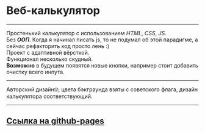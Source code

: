 # Веб-калькулятор
___

Простенький калькулятор с использованием *HTML*, *CSS*, *JS*.  
Без **_ООП_**. Когда я начинал писать js, то не подумал об этой парадигме, а сейчас рефакторить код просто лень :)  
Проект с адаптивной вёрсткой.      
Функционал несколько скудный.   
__Возможно__ в будущем появятся новые кнопки, например стоит добавить очистку всего инпута.  
___

Авторский дизайн🤓, цвета бэкграунда взяты с советского флага, дизайн калькулятора соответствующий.  
___

## [Ссылка на github-pages](https://hvny.github.io/web-calculator/)
 
